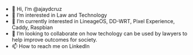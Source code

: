 - 👋 Hi, I’m @ajaydcruz
- 👀 I’m interested in Law and Technology
- 🌱 I’m currently interested in LineageOS, DD-WRT, Pixel Experience, Caddy, Raspbian
- 💞️ I’m looking to collaborate on how techology can be used by lawyers to help improve outcomes for society.
- 📫 How to reach me on LinkedIn

<!---
ajaydcruz/ajaydcruz is a ✨ special ✨ repository because its `README.md` (this file) appears on your GitHub profile.
You can click the Preview link to take a look at your changes.
--->
